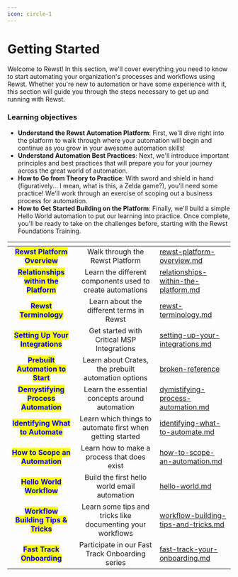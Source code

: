 ```yaml
---
icon: circle-1
---
```


# Getting Started&#x20;

Welcome to Rewst! In this section, we'll cover everything you need to know to start automating your organization's processes and workflows using Rewst. Whether you're new to automation or have some experience with it, this section will guide you through the steps necessary to get up and running with Rewst.

### Learning objectives[​](http://localhost:3000/docs/training/getting\_started/getting-started#learning-objectives) <a href="#learning-objectives" id="learning-objectives"></a>

* **Understand the Rewst Automation Platform**: First, we'll dive right into the platform to walk through where your automation will begin and continue as you grow in your awesome automation skills!
* **Understand Automation Best Practices**: Next, we'll introduce important principles and best practices that will prepare you for your journey across the great world of automation.
* **How to Go from Theory to Practice**: With sword and shield in hand (figuratively... I mean, what is this, a Zelda game?), you'll need some practice! We'll work through an exercise of scoping out a business process for automation.
* **How to Get Started Building on the Platform**: Finally, we'll build a simple Hello World automation to put our learning into practice. Once complete, you'll be ready to take on the challenges before, starting with the Rewst Foundations Training.

<table data-view="cards"><thead><tr><th align="center"></th><th align="center"></th><th data-hidden data-card-target data-type="content-ref"></th></tr></thead><tbody><tr><td align="center"><mark style="color:blue;"><strong>Rewst Platform Overview</strong></mark></td><td align="center">Walk through the Rewst Platform</td><td><a href="rewst-platform-overview.md">rewst-platform-overview.md</a></td></tr><tr><td align="center"><mark style="color:blue;"><strong>Relationships within the Platform</strong></mark></td><td align="center">Learn the different components used to create automations</td><td><a href="relationships-within-the-platform.md">relationships-within-the-platform.md</a></td></tr><tr><td align="center"><mark style="color:blue;"><strong>Rewst Terminology</strong></mark></td><td align="center">Learn about the different terms in Rewst</td><td><a href="rewst-terminology.md">rewst-terminology.md</a></td></tr><tr><td align="center"><mark style="color:blue;"><strong>Setting Up Your Integrations</strong></mark></td><td align="center">Get started with Critical MSP Integrations</td><td><a href="setting-up-your-integrations.md">setting-up-your-integrations.md</a></td></tr><tr><td align="center"><mark style="color:blue;"><strong>Prebuilt Automation to Start</strong></mark></td><td align="center">Learn about Crates, the prebuilt automation options</td><td><a href="broken-reference/">broken-reference</a></td></tr><tr><td align="center"><mark style="color:blue;"><strong>Demystifying Process Automation</strong></mark></td><td align="center">Learn the essential concepts around automation</td><td><a href="dymistifying-process-automation.md">dymistifying-process-automation.md</a></td></tr><tr><td align="center"><mark style="color:blue;"><strong>Identifying What to Automate</strong></mark></td><td align="center">Learn which things to automate first when getting started</td><td><a href="identifying-what-to-automate.md">identifying-what-to-automate.md</a></td></tr><tr><td align="center"><mark style="color:blue;"><strong>How to Scope an Automation</strong></mark></td><td align="center">Learn how to make a process that does exist</td><td><a href="how-to-scope-an-automation.md">how-to-scope-an-automation.md</a></td></tr><tr><td align="center"><mark style="color:blue;"><strong>Hello World Workflow</strong></mark></td><td align="center">Build the first hello world email automation</td><td><a href="hello-world.md">hello-world.md</a></td></tr><tr><td align="center"><mark style="color:blue;"><strong>Workflow Building Tips &#x26; Tricks</strong></mark></td><td align="center">Learn some tips and tricks like documenting your workflows</td><td><a href="workflow-building-tips-and-tricks.md">workflow-building-tips-and-tricks.md</a></td></tr><tr><td align="center"><mark style="color:blue;"><strong>Fast Track Onboarding</strong></mark></td><td align="center">Participate in our Fast Track Onboarding series</td><td><a href="fast-track-your-onboarding.md">fast-track-your-onboarding.md</a></td></tr></tbody></table>
